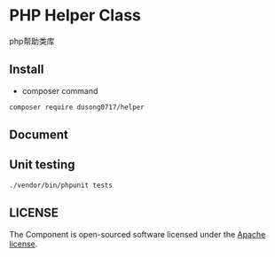 # PHP Helper Class

php帮助类库

## Install

- composer command

```bash
composer require dusong0717/helper
```

## Document



## Unit testing

```bash
./vendor/bin/phpunit tests
```

## LICENSE

The Component is open-sourced software licensed under the [Apache license](LICENSE).
